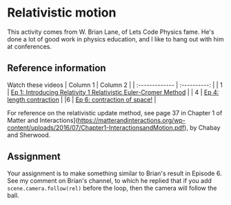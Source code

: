 # Relativistic motion

This activity comes from W. Brian Lane, of Lets Code Physics fame. He's done a lot of good work in physics education, and I like to hang out with him at conferences. 

## Reference information
Watch these videos
| Column 1       | Column 2     | 
| :------------- | :----------: | 
| 1 | [Ep 1: Introducing Relativity 1 Relativistic Euler-Cromer Method](https://www.youtube.com/watch?v=InD54gt1P7M)  | 
| 4   | [Ep 4: length contraction](https://www.youtube.com/watch?v=jRvqK5bO9NE) | 
|6 | [Ep 6: contraction of space!](https://www.youtube.com/watch?v=yuECZzO0ZAE) |


For reference on the relativistic update method, see page 37 in Chapter 1 of Matter and Interactions](https://matterandinteractions.org/wp-content/uploads/2016/07/Chapter1-InteractionsandMotion.pdf), by Chabay and Sherwood.

## Assignment

Your assignment is to make something similar to Brian's result in Episode 6. See my comment on Brian's channel, to which he replied that if you add  `scene.camera.follow(rel)` before the loop, then the camera will follow the ball. 
